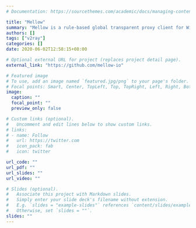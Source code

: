 ```yaml
---
# Documentation: https://sourcethemes.com/academic/docs/managing-content/

title: "Mellow"
summary: "Mellow is a rule-based global transparent proxy client for Windows, macOS and Linux."
authors: []
tags: ["v2ray"]
categories: []
date: 2020-06-02T12:58:15+08:00

# Optional external URL for project (replaces project detail page).
external_link: "https://github.com/mellow-io"

# Featured image
# To use, add an image named `featured.jpg/png` to your page's folder.
# Focal points: Smart, Center, TopLeft, Top, TopRight, Left, Right, BottomLeft, Bottom, BottomRight.
image:
  caption: ""
  focal_point: ""
  preview_only: false

# Custom links (optional).
#   Uncomment and edit lines below to show custom links.
# links:
# - name: Follow
#   url: https://twitter.com
#   icon_pack: fab
#   icon: twitter

url_code: ""
url_pdf: ""
url_slides: ""
url_video: ""

# Slides (optional).
#   Associate this project with Markdown slides.
#   Simply enter your slide deck's filename without extension.
#   E.g. `slides = "example-slides"` references `content/slides/example-slides.md`.
#   Otherwise, set `slides = ""`.
slides: ""
---
```

